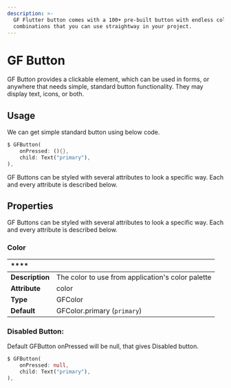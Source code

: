 ```yaml
---
description: >-
  GF Flutter button comes with a 100+ pre-built button with endless color
  combinations that you can use straightway in your project.
---
```


# GF Button

GF Button provides a clickable element, which can be used in forms, or anywhere that needs simple, standard button functionality. They may display text, icons, or both.

## Usage

We can get simple standard button using below code.

```dart
$ GFButton(
    onPressed: (){},
    child: Text("primary"),
),
```

GF Buttons can be styled with several attributes to look a specific way. Each and every attribute is described below.

## Properties 

GF Buttons can be styled with several attributes to look a specific way. Each and every attribute is described below.

### Color 

| \*\*\*\* |  |
| :--- | :--- |
| **Description** | The color to use from application's color palette  |
| **Attribute** | color |
| **Type** | GFColor |
| **Default** | GFColor.primary  \(`primary`\) |

### Disabled Button:

Default GFButton onPressed will be null, that gives Disabled button.

```dart
$ GFButton(
    onPressed: null,
    child: Text("primary"),
),
```



